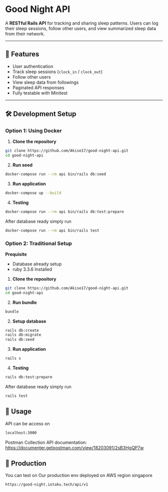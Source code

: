 # Good Night API

A **RESTful Rails API** for tracking and sharing sleep patterns. Users can log their sleep sessions, follow other users, and view summarized sleep data from their network.

---

## 🚀 Features

- User authentication
- Track sleep sessions (`clock_in` / `clock_out`)
- Follow other users
- View sleep data from followings
- Paginated API responses
- Fully testable with Minitest

---

## 🛠️ Development Setup

### Option 1: Using Docker

1. **Clone the repository**
```bash
git clone https://github.com/Akise17/good-night-api.git
cd good-night-api
```
2. **Run seed**
```bash
docker-compose run --rm api bin/rails db:seed        
```
3. **Run application**
```bash
docker-compose up --build
```
4. **Testing**
```bash
docker-compose run --rm api bin/rails db:test:prepare
```
After database ready simply run
```bash
docker-compose run --rm api bin/rails test
```

### Option 2: Traditional Setup
**Prequisite**
- Database already setup
- ruby 3.3.6 Installed

1. **Clone the repository**
```bash
git clone https://github.com/Akise17/good-night-api.git
cd good-night-api
```
2. **Run bundle**
```bash
bundle
```

2. **Setup database**
```bash
rails db:create
rails db:migrate
rails db:seed        
```

3. **Run application**
```bash
rails s
```
4. **Testing**
```bash
rails db:test:prepare
```
After database ready simply run
```bash
rails test
```

## 🚀 Usage
API can be access on 
```bash
localhost:3000
```
Postman Collection API documentation:
https://documenter.getpostman.com/view/18203091/2sB3HgQP7w

## 🚀 Production
You can test on Our production env deployed on AWS region singapore
```bash
https://good-night.iotaku.tech/api/v1
```